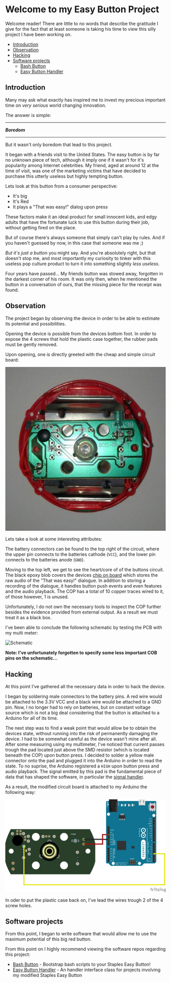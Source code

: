 # Welcome to my Easy Button Project

Welcome reader! There are little to no words that describe the gratitude I give for the fact that at least someone is taking his time to view this silly project I have been working on.

- [Introduction](#introduction)
- [Observation](#observation)
- [Hacking](#hacking)
- [Software projects](#software-projects)
  - [Bash Button](https://github.com/UniQHW/EasyButton_Bash-Button)
  - [Easy Button Handler](https://github.com/UniQHW/EasyButton_Handler)


## Introduction

Many may ask what exactly has inspired me to invest my precious important time on *very serious* world changing innovation.

The answer is simple:

---

_**Boredom**_  

---

But it wasn't only boredom that lead to this project.

It began with a friends visit to the United States. The easy button is by far no unknown piece of tech, although it imply one if it wasn't for it's popularity among Internet celebrities. My friend, aged at around 12 at the time of visit, was one of the marketing victims that have decided to purchase this utterly useless but highly tempting button.

Lets look at this button from a consumer perspective:

- It's big
- It's Red
- It plays a "That was easy!" dialog upon press

These factors make it an ideal product for small innocent kids, and edgy adults that have the fortunate luck to use this button during their job, without getting fired on the place.

But of course there's always someone that simply can't play by rules. And if you haven't guessed by now, in this case that someone was me ;)

*But it's just a button* you might say. And you're absolutely right, but that doesn't stop me, and most importantly my curiosity to tinker with this useless pop culture product to turn it into something slightly *less useless*.

Four years have passed... My friends button was stowed away, forgotten in the darkest corner of his room. It was only then, when he mentioned the button in a conversation of ours, that the missing piece for the receipt was found.

## Observation

The project began by observing the device in order to be able to estimate its potential and possibilities.

Opening the device is possible from the devices bottom foot. In order to expose the 4 screws that hold the plastic case together, the rubber pads must be gently removed.

Upon opening, one is directly greeted with the cheap and simple circuit board:

![PCB](PCB.png)

Lets take a look at some interesting attributes:

The battery connectors can be found to the top right of the circuit, where the upper pin connects to the batteries cathode (`VCC`), and the lower pin connects to the batteries anode (`GND`).

Moving to the top left, we get to see the heart/core of of the buttons circuit. The black epoxy blob covers the devices [chip on board](https://en.wikipedia.org/wiki/Electronic_packaging) which stores the raw audio of the "That was easy!" dialogue. In addition to storing a recording of the dialogue, it handles button push events and even features and the audio playback. The COP has a total of 10 copper traces wired to it, of those however, 1 is unused.

Unfortunately, I do not own the necessary tools to inspect the COP further besides the evidence provided from external output. As a result we must treat it as a black box.

I've been able to conclude the following schematic by testing the PCB with my multi meter:

![Schematic](Schematic.png)

**Note: I've unfortunately forgotten to specify some less important COB pins on the schematic...**

## Hacking

At this point I've gathered all the necessary data in order to hack the device.

I began by soldering male connectors to the battery pins. A red wire would be attached to the 3.3V VCC and a black wire would be attached to a GND pin. Now, I no longer had to rely on batteries, but on constant voltage source which is not a big deal considering that the button is attached to a Arduino for all of its time.

The next step was to find a weak point that would allow be to obtain the devices state, without running into the risk of permanently damaging the device. I had to be somewhat careful as the device wasn't mine after all. After some measuring using my multimeter, I've noticed that current passes trough the pad located just above the SMD resistor (which is located beneath the COP) upon button press. I decided to solder a yellow male connector onto the pad and plugged it into the Arduino in order to read the state. To no suprise, the Arduino registered a `HIGH` upon button press and audio playback. The signal emitted by this pad is the fundamental piece of data that has shaped the software, in particular the [signal handler](https://github.com/UniQHW/EasyButton_Handler).

As a result, the modified circuit board is attached to my Arduino the following way:

![Fritzing](Fritzing.png)

In oder to put the plastic case back on, I've lead the wires trough 2 of the 4 screw holes.

## Software projects

From this point, I began to write software that would allow me to use the maximum potential of this big red button.

From this point on I highly recommend viewing the software repos regarding this project:

- [Bash Button](https://github.com/UniQHW/EasyButton_Bash-Button) - Bootstrap bash scripts to your Staples Easy Button!
- [Easy Button Handler](https://github.com/UniQHW/EasyButton_Handler) - An handler interface class for projects involving my modified Staples Easy Button
